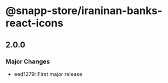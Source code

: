 # @snapp-store/iraninan-banks-react-icons

## 2.0.0

### Major Changes

- eed1279: First major release
